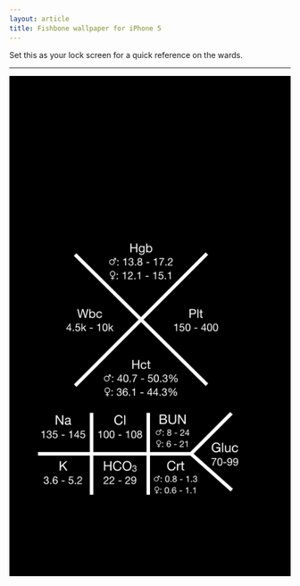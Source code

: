 ```yaml
---
layout: article
title: Fishbone wallpaper for iPhone 5
---
```


Set this as your lock screen for a quick reference on the wards.

---

![fishbone](/assets/img/fishbone.jpg)
